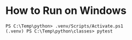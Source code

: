 # How to Run on Windows

```
PS C:\Temp\python> .venv/Scripts/Activate.ps1
(.venv) PS C:\Temp\python\classes> pytest
```